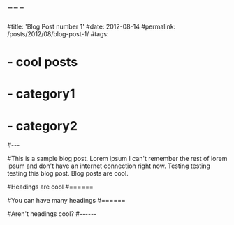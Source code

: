 # ---
#title: 'Blog Post number 1'
#date: 2012-08-14
#permalink: /posts/2012/08/blog-post-1/
#tags:
#  - cool posts
#  - category1
#  - category2
#---

#This is a sample blog post. Lorem ipsum I can't remember the rest of lorem ipsum and don't have an internet connection right now. Testing testing testing this blog post. Blog posts are cool.

#Headings are cool
#======

#You can have many headings
#======

#Aren't headings cool?
#------
